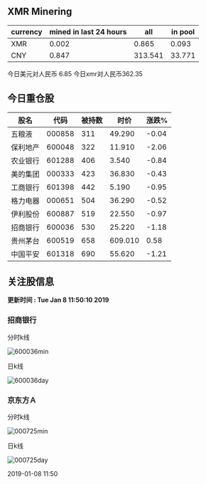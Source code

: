 ## XMR Minering

|currency|mined in last 24 hours|all|in pool|
|---|---|---|---|
|XMR|0.002|0.865|0.093|
|CNY|0.847|313.541|33.771|

今日美元对人民币 6.85	今日xmr对人民币362.35


## 今日重仓股 

|股名|代码|被持数|时价|涨跌%|
|---|---|---|---|---|
|五粮液|000858|311|49.290|-0.04|
|保利地产|600048|322|11.910|-2.06|
|农业银行|601288|406|3.540|-0.84|
|美的集团|000333|423|36.830|-0.43|
|工商银行|601398|442|5.190|-0.95|
|格力电器|000651|504|36.290|-0.52|
|伊利股份|600887|519|22.550|-0.97|
|招商银行|600036|530|25.220|-1.18|
|贵州茅台|600519|658|609.010|0.58|
|中国平安|601318|690|55.620|-1.21|

## 关注股信息
**更新时间 : Tue Jan  8 11:50:10 2019**
### 招商银行 
分时k线

![600036min](http://image.sinajs.cn/newchart/min/n/sh600036.gif)

日k线

![600036day](http://image.sinajs.cn/newchart/daily/n/sh600036.gif)

### 京东方Ａ 
分时k线

![000725min](http://image.sinajs.cn/newchart/min/n/sz000725.gif)

日k线

![000725day](http://image.sinajs.cn/newchart/daily/n/sz000725.gif)

2019-01-08 11:50